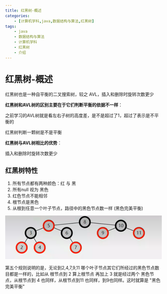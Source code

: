 ```yaml
---
title: 红黑树-概述
categories: 
    - [计算机学科,java,数据结构与算法,红黑树]
tags:
    - java
    - 数据结构与算法
    - 计算机学科
    - 红黑树
    - 介绍
---
```


# 红黑树-概述

红黑树也是一种自平衡的二叉搜索树，较之 AVL，插入和删除时旋转次数更少

**红黑树和AVL树的区别主要在于它们判断平衡的依据不一样**：

之前学习的AVL树就是看左右子树的高度差，是不是超过了1，超过了表示是不平衡的

红黑树判断一颗树是不是平衡

**红黑树与AVL树相比的优势**：

插入和删除时旋转次数更少

## 红黑树特性

1.  所有节点都有两种颜色：红 与 黑
2.  所有null 视为 黑色
3.  红色节点不能相邻
4.  根节点是黑色
5.  从根到任意一个叶子节点，路径中的黑色节点数一样 (黑色完美平衡)

![image-20240204210426638](https://raw.githubusercontent.com/PigPigLetsGo/imeages/master/image-20240204210426638.png)

第五个规则说明的是，无论到2,4,7,9,11 哪个叶子节点其它们所经过的黑色节点数目都是一样的，比如从 根节点到 2 算上根节点 再加上 3  就是经过两个 黑色节点，从根节点到 4 也同样，从根节点到11 也同样，到9也同样。这时就算是 "黑色完美平衡"